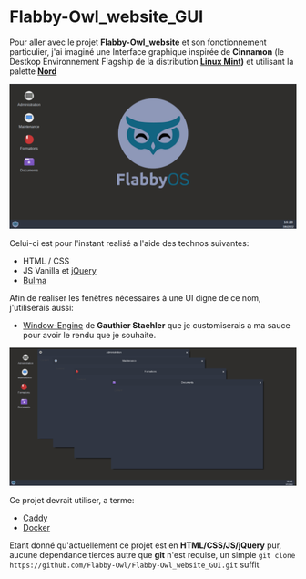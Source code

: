 # Flabby-Owl_website_GUI

Pour aller avec le projet **Flabby-Owl_website** et son fonctionnement particulier, j'ai imaginé une Interface graphique inspirée de **Cinnamon** (le Destkop Environnement Flagship de la distribution **[Linux Mint](https://www.linuxmint.com/ "Linux Mint is an operating system for desktop and laptop computers."))** et utilisant la palette **[Nord](https://www.nordtheme.com/ "An arctic, north-bluish color palette")**  

![Screenshot de Flabby-Owl_website_GUI](/demo/demo.png "Voici a quoi cela ressemble")

Celui-ci est pour l'instant realisé a l'aide des technos suivantes:
- HTML / CSS
- JS Vanilla et [jQuery](https://jquery.com/ "jQuery is a fast, small, and feature-rich JavaScript library.")
- [Bulma](https://bulma.io/ "Bulma: the modern CSS framework that just works.")

Afin de realiser les fenêtres nécessaires à une UI digne de ce nom, j'utiliserais aussi:
- [Window-Engine](https://github.com/GStaehler/Window-Engine "Lightweight Draggable Popup Window In Vanilla JavaScript – Window Engine") de **Gauthier Staehler** que je customiserais a ma sauce pour avoir le rendu que je souhaite.

![Screenshot des fenetres ouvertes](/demo/demo2.png "Un Aperçu du systeme de Fenêtrage")

Ce projet devrait utiliser, a terme:

- [Caddy](https://caddyserver.com/ "Caddy 2 is a powerful, enterprise-ready, open source web server with automatic HTTPS written in Go")
- [Docker](https://www.docker.com/ "Accelerate how you build, share, and run modern applications.")

Etant donné qu'actuellement ce projet est en **HTML/CSS/JS/jQuery** pur, aucune dependance tierces autre que **git** n'est requise, un simple `git clone https://github.com/Flabby-Owl/Flabby-Owl_website_GUI.git` suffit

